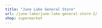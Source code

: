 ```yaml
---
title: "June Lake General Store"
url: /june-lake/june-lake-general-store-2/
shop: supermarket
---
```

